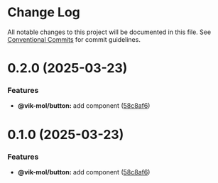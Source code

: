 # Change Log

All notable changes to this project will be documented in this file.
See [Conventional Commits](https://conventionalcommits.org) for commit guidelines.

# 0.2.0 (2025-03-23)


### Features

* **@vik-mol/button:** add component  ([58c8af6](https://github.com/vik-mol/ui-kit/commit/58c8af66f77b6a7153618d90b1f6e25518c743e6))





# 0.1.0 (2025-03-23)


### Features

* **@vik-mol/button:** add component  ([58c8af6](https://github.com/vik-mol/ui-kit/commit/58c8af66f77b6a7153618d90b1f6e25518c743e6))
